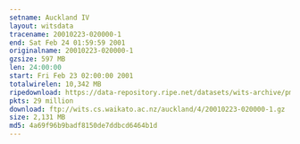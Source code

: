 ```yaml
---
setname: Auckland IV
layout: witsdata
tracename: 20010223-020000-1
end: Sat Feb 24 01:59:59 2001
originalname: 20010223-020000-1
gzsize: 597 MB
len: 24:00:00
start: Fri Feb 23 02:00:00 2001
totalwirelen: 10,342 MB
ripedownload: https://data-repository.ripe.net/datasets/wits-archive/pma/long/auck/4//20010223-020000-1.gz
pkts: 29 million
download: ftp://wits.cs.waikato.ac.nz/auckland/4/20010223-020000-1.gz
size: 2,131 MB
md5: 4a69f96b9badf8150de7ddbcd6464b1d
---
```

